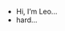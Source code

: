 - Hi, I’m Leo...
- hard...
<!---
55leo/55leo is a ✨ special ✨ repository because its `README.md` (this file) appears on your GitHub profile.
You can click the Preview link to take a look at your changes.
--->
